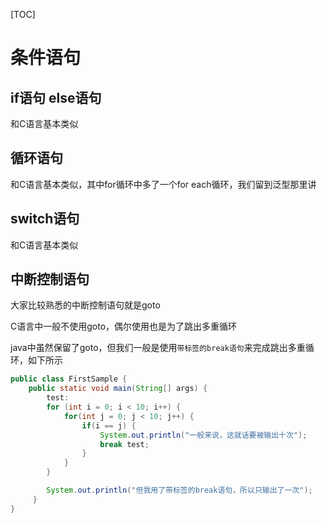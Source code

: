 [TOC]

# 条件语句

## if语句 else语句 

和C语言基本类似

## 循环语句

和C语言基本类似，其中for循环中多了一个for each循环，我们留到泛型那里讲

## switch语句

和C语言基本类似

## 中断控制语句

大家比较熟悉的中断控制语句就是goto

C语言中一般不使用goto，偶尔使用也是为了跳出多重循环

java中虽然保留了goto，但我们一般是使用`带标签的break语句`来完成跳出多重循环，如下所示

```java
public class FirstSample {
    public static void main(String[] args) {
        test:
        for (int i = 0; i < 10; i++) {
            for(int j = 0; j < 10; j++) {
                if(i == j) {
                    System.out.println("一般来说，这就话要被输出十次");
                    break test;
                }
            }
        }

        System.out.println("但我用了带标签的break语句，所以只输出了一次");
     }
}
```

